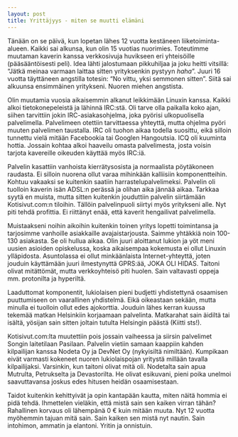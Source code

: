 ```yaml
---
layout: post
title: Yrittäjyys - miten se muutti elämäni
---
```

Tänään on se päivä, kun lopetan lähes 12 vuotta kestäneen liiketoiminta-alueen. Kaikki sai alkunsa, kun olin 15 vuotias nuorimies. Toteutimme muutaman kaverin kanssa verkkosivuja huvikseen eri yhteisöille (pääsääntöisesti peli). Idea lähti jalostumaan pikkuhiljaa ja joku heitti vitsillä: “Jätkä meinaa varmaan laittaa sitten yrityksenkin pystyyn *haha*”. Juuri 16 vuotta täyttäneen angstilla totesin: “No vittu, yksi semmonen sitten”. Siitä sai alkuunsa ensimmäinen yritykseni. Nuoren miehen angstista.

Olin muutamia vuosia aikaisemmin alkanut leikkimään Linuxin kanssa. Kaikki alkoi tietokonepeleistä ja lähinnä IRC:stä. Oli tarve olla paikalla koko ajan, siihen tarvittiin jokin IRC-asiakasohjelma, joka pyörisi ulkopuolisella palvelimella. Palvelimeen otettiin tarvittaessa yhteyttä, mutta ohjelma pyöri muuten palvelimen taustalla. IRC oli tuohon aikaa todella suosittu, eikä silloin tunnettu vielä mitään Facebookia tai Googlen Hangoutsia. ICQ oli kuuminta hottia. Jossain kohtaa alkoi haaveilu omasta palvelimesta, josta voisin tarjota kavereille oikeuden käyttää myös IRC:iä.

Palvelin kasattiin vanhoista kierrätysosista ja normaalista pöytäkoneen raudasta. Ei silloin nuorena ollut varaa mihinkään kalliisiin komponentteihin. Kohtuu vakaaksi se kuitenkin saatiin harrastelupalvelimeksi. Palvelin oli tuolloin kaverin isän ADSL:n perässä ja olihan aika jännää aikaa. Tarkkaa syytä en muista, mutta sitten kuitenkin jouduttiin palvelin siirtämään Kotisivut.com:n tiloihin. Tällöin palvelinpuoli siirtyi myös yritykseni alle. Nyt piti tehdä profittia. Ei riittänyt enää, että kaverit hengailivat palvelimella.

Muistaakseni noihin aikoihin kuitenkin toinen yritys lopetti toimintansa ja tarjosimme vanhoille asiakkaille avajaistarjousta. Saimme yhtäkkiä noin 100-130 asiakasta. Se oli hullua aikaa. Olin juuri aloittanut lukion ja yöt meni uusien asioiden opiskelussa, koska aikaisempaa kokemusta ei ollut Linuxin ylläpidosta. Asuntolassa ei ollut minkäänlaista Internet-yhteyttä, joten jouduin käyttämään juuri ilmestynyttä GPRS:ää, JOKA OLI HIDAS. Taitoni olivat mitättömät, mutta verkkoyhteisö piti huolen. Sain valtavasti oppeja mm. protonilta ja hyperiltä.

Laaduttomat komponentit, lukiolaisen pieni budjetti yhdistettynä osaamisen puuttumiseen on vaarallinen yhdistelmä. Eikä oikeastaan sekään, mutta minulla ei tuolloin ollut edes ajokorttia. Jouduin lähes kerran kuussa tekemää matkan Helsinkiin korjaamaan palvelinta. Matkarahat sain äidiltä tai isältä, yösijan sain sitten joltain tutulta Helsingin päästä (Kiitti sts!).

Kotisivut.com:lta muutettiin pois jossain vaiheessa ja siirsin palvelimet Songin laitetilaan Pasilaan. Palvelin vietiin samaan kaappiin kahden kilpailijan kanssa Nodeta Oy ja DevNet Oy (nykyisiltä nimiltään). Kumpikaan eivät varmasti kokeneet nuoren lukiolaispojan yritystä millään tavalla kilpailijaksi. Varsinkin, kun taitoni olivat mitä oli. Nodetalta sain apua Mutrulta, Petrukselta ja Devastorilta. He olivat esikuvani, pieni poika unelmoi saavuttavansa joskus edes hitusen heidän osaamisestaan.

Taidot kuitenkin kehittyivät ja opin kantapään kautta, miten näitä hommia ei pidä tehdä. Ihmettelen vieläkin, että mistä sain sen kaiken virran tähän? Rahallinen korvaus oli lähempänä 0 € kuin mitään muuta. Nyt 12 vuotta myöhemmin tajuan mitä sain. Sain kaiken sen mistä nyt nautin. Sain intohimon, ammatin ja elantoni. Yritin ja onnistuin.
